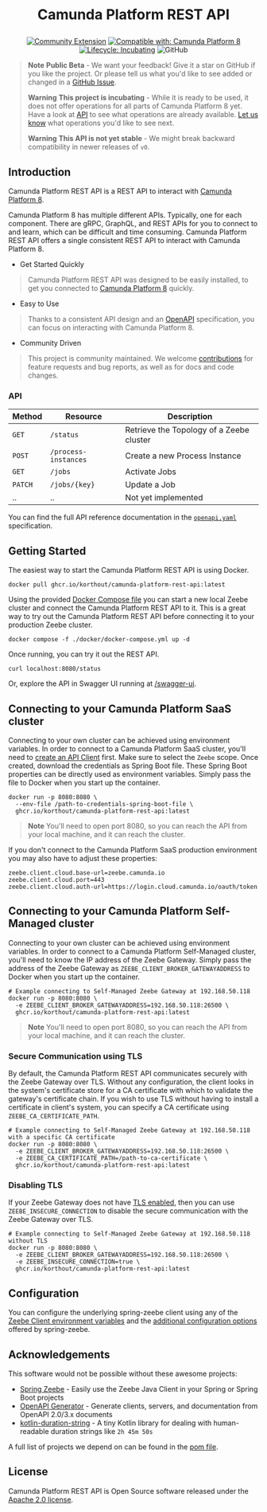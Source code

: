 <h1 align="center">
  <p align="center">Camunda Platform REST API</p>
</h1>

<p align="center">
  <a href="https://github.com/camunda-community-hub/community"><img src="https://img.shields.io/badge/Community%20Extension-An%20open%20source%20community%20maintained%20project-FF4700" alt="Community Extension" /></a>
  <a href="https://camunda.com/platform/"><img src="https://img.shields.io/badge/Compatible%20with-Camunda%20Platform%208-0072Ce" alt="Compatible with: Camunda Platform 8" /></a>
  <a href="https://github.com/Camunda-Community-Hub/community/blob/main/extension-lifecycle.md#incubating-"><img src="https://img.shields.io/badge/Lifecycle-Incubating-blue" alt="Lifecycle: Incubating" /></a>
  <img alt="GitHub" src="https://img.shields.io/github/license/korthout/camunda-platform-rest-api" alt="Licence: Apache-2.0">
</p>

> **Note**
> **Public Beta** - We want your feedback!
> Give it a star on GitHub if you like the project.
> Or please tell us what you'd like to see added or changed in a [GitHub Issue](https://github.com/korthout/camunda-platform-rest-api/issues).
>
> **Warning**
> **This project is incubating** - While it is ready to be used,
> it does not offer operations for all parts of Camunda Platform 8 yet.
> Have a look at [API](#api) to see what operations are already available.
> [Let us know](https://github.com/korthout/camunda-platform-rest-api/issues/10) what operations you'd like to see next.
>
> **Warning**
> **This API is not yet stable** - We might break backward compatibility in newer releases of `v0`.

## Introduction

Camunda Platform REST API is a REST API to interact with [Camunda Platform 8](https://camunda.com/platform/).

Camunda Platform 8 has multiple different APIs.
Typically, one for each component.
There are gRPC, GraphQL, and REST APIs for you to connect to and learn, which can be difficult and time consuming.
Camunda Platform REST API offers a single consistent REST API to interact with Camunda Platform 8.

- Get Started Quickly

> Camunda Platform REST API was designed to be easily installed, to get you connected to [Camunda Platform 8](https://camunda.com/platform/) quickly.

- Easy to Use

> Thanks to a consistent API design and an [OpenAPI](https://www.openapis.org/) specification, you can focus on interacting with Camunda Platform 8.

- Community Driven

> This project is community maintained. We welcome [contributions](https://github.com/korthout/camunda-platform-rest-api/blob/main/CONTRIBUTING.md) for feature requests and bug reports, as well as for docs and code changes.

### API

| Method  |       Resource       |               Description                |
|---------|----------------------|------------------------------------------|
| `GET`   | `/status`            | Retrieve the Topology of a Zeebe cluster |
| `POST`  | `/process-instances` | Create a new Process Instance            |
| `GET`   | `/jobs`              | Activate Jobs                            |
| `PATCH` | `/jobs/{key}`        | Update a Job                             |
| ..      | ..                   | Not yet implemented                      |

You can find the full API reference documentation in the [`openapi.yaml`](openapi.yaml) specification.

## Getting Started

The easiest way to start the Camunda Platform REST API is using Docker.

```shell
docker pull ghcr.io/korthout/camunda-platform-rest-api:latest
```

Using the provided [Docker Compose file](./docker/docker-compose.yml) you can start a new local Zeebe cluster and connect the Camunda Platform REST API to it.
This is a great way to try out the Camunda Platform REST API before connecting it to your production Zeebe cluster.

```shell
docker compose -f ./docker/docker-compose.yml up -d
```

Once running, you can try it out the REST API.

```shell
curl localhost:8080/status
```

Or, explore the API in Swagger UI running at [/swagger-ui](http://localhost:8080/swagger-ui.html).

## Connecting to your Camunda Platform SaaS cluster

Connecting to your own cluster can be achieved using environment variables.
In order to connect to a Camunda Platform SaaS cluster, you'll need to
[create an API Client](https://docs.camunda.io/docs/components/console/manage-clusters/manage-api-clients/)
first. Make sure to select the `Zeebe` scope.
Once created, download the credentials as Spring Boot file.
These Spring Boot properties can be directly used as environment variables.
Simply pass the file to Docker when you start up the container.

```shell
docker run -p 8080:8080 \
  --env-file /path-to-credentials-spring-boot-file \
  ghcr.io/korthout/camunda-platform-rest-api:latest
```

> **Note**
> You'll need to open port 8080, so you can reach the API from your local machine, and it can reach the cluster.

If you don't connect to the Camunda Platform SaaS production environment you may also have to adjust these properties:

```shell
zeebe.client.cloud.base-url=zeebe.camunda.io
zeebe.client.cloud.port=443
zeebe.client.cloud.auth-url=https://login.cloud.camunda.io/oauth/token
```

## Connecting to your Camunda Platform Self-Managed cluster

Connecting to your own cluster can be achieved using environment variables.
In order to connect to a Camunda Platform Self-Managed cluster, you'll need to know the IP address
of the Zeebe Gateway.
Simply pass the address of the Zeebe Gateway as `ZEEBE_CLIENT_BROKER_GATEWAYADDRESS` to Docker when you start up the container.

```shell
# Example connecting to Self-Managed Zeebe Gateway at 192.168.50.118
docker run -p 8080:8080 \
  -e ZEEBE_CLIENT_BROKER_GATEWAYADDRESS=192.168.50.118:26500 \
  ghcr.io/korthout/camunda-platform-rest-api:latest
```

> **Note**
> You'll need to open port 8080, so you can reach the API from your local machine, and it can reach the cluster.

### Secure Communication using TLS

By default, the Camunda Platform REST API communicates securely with the Zeebe Gateway over TLS.
Without any configuration, the client looks in the system's certificate store for a CA certificate with which to validate the gateway's certificate chain.
If you wish to use TLS without having to install a certificate in client's system, you can specify a CA certificate using `ZEEBE_CA_CERTIFICATE_PATH`.

```shell
# Example connecting to Self-Managed Zeebe Gateway at 192.168.50.118 with a specific CA certificate
docker run -p 8080:8080 \
  -e ZEEBE_CLIENT_BROKER_GATEWAYADDRESS=192.168.50.118:26500 \
  -e ZEEBE_CA_CERTIFICATE_PATH=/path-to-ca-certificate \
  ghcr.io/korthout/camunda-platform-rest-api:latest
```

### Disabling TLS

If your Zeebe Gateway does not have [TLS enabled](https://docs.camunda.io/docs/self-managed/zeebe-deployment/security/secure-client-communication/#gateway),
then you can use `ZEEBE_INSECURE_CONNECTION` to disable the secure communication with the Zeebe Gateway over TLS.

```shell
# Example connecting to Self-Managed Zeebe Gateway at 192.168.50.118 without TLS
docker run -p 8080:8080 \
  -e ZEEBE_CLIENT_BROKER_GATEWAYADDRESS=192.168.50.118:26500 \
  -e ZEEBE_INSECURE_CONNECTION=true \
  ghcr.io/korthout/camunda-platform-rest-api:latest
```

## Configuration

You can configure the underlying spring-zeebe client using any of the
[Zeebe Client environment variables](https://docs.camunda.io/docs/apis-clients/java-client/#bootstrapping)
and the [additional configuration options](https://github.com/camunda-community-hub/spring-zeebe#additional-configuration-options)
offered by spring-zeebe.

## Acknowledgements

This software would not be possible without these awesome projects:

- [Spring Zeebe](https://github.com/camunda-community-hub/spring-zeebe)
  \- Easily use the Zeebe Java Client in your Spring or Spring Boot projects
- [OpenAPI Generator](https://github.com/OpenAPITools/openapi-generator)
  \- Generate clients, servers, and documentation from OpenAPI 2.0/3.x documents
- [kotlin-duration-string](https://github.com/blueanvil/kotlin-duration-string)
  \- A tiny Kotlin library for dealing with human-readable duration strings like `2h 45m 50s`

A full list of projects we depend on can be found in the [pom file](pom.xml).

## License

Camunda Platform REST API is Open Source software released under the [Apache 2.0 license](https://www.apache.org/licenses/LICENSE-2.0.html).
